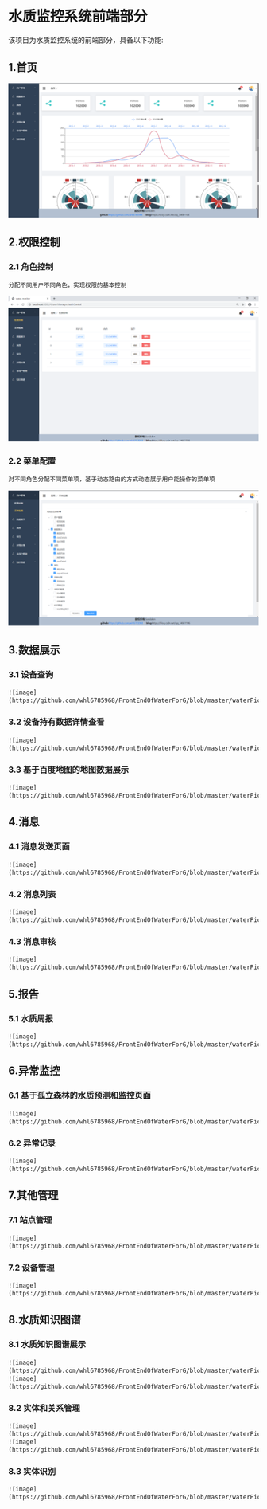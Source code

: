 # 水质监控系统前端部分
该项目为水质监控系统的前端部分，具备以下功能:
## 1.首页
![image](https://github.com/whl6785968/FrontEndOfWaterForG/blob/master/waterPic/index.png)
## 2.权限控制
### 2.1 角色控制
    分配不同用户不同角色，实现权限的基本控制
![image](https://github.com/whl6785968/FrontEndOfWaterForG/blob/master/waterPic/authControl.png)
### 2.2 菜单配置 
    对不同角色分配不同菜单项，基于动态路由的方式动态展示用户能操作的菜单项
![image](https://github.com/whl6785968/FrontEndOfWaterForG/blob/master/waterPic/menuConfig.png)
## 3.数据展示
### 3.1 设备查询
    ![image](https://github.com/whl6785968/FrontEndOfWaterForG/blob/master/waterPic/waterData0.png)
### 3.2 设备持有数据详情查看
    ![image](https://github.com/whl6785968/FrontEndOfWaterForG/blob/master/waterPic/waterData.png)
### 3.3 基于百度地图的地图数据展示
    ![image](https://github.com/whl6785968/FrontEndOfWaterForG/blob/master/waterPic/map.png)
## 4.消息
### 4.1 消息发送页面
    ![image](https://github.com/whl6785968/FrontEndOfWaterForG/blob/master/waterPic/sendMsg.png)
### 4.2 消息列表
    ![image](https://github.com/whl6785968/FrontEndOfWaterForG/blob/master/waterPic/msgList.png)
### 4.3 消息审核
    ![image](https://github.com/whl6785968/FrontEndOfWaterForG/blob/master/waterPic/msgReview.png)
## 5.报告
### 5.1 水质周报
    ![image](https://github.com/whl6785968/FrontEndOfWaterForG/blob/master/waterPic/waterReport.png)
## 6.异常监控
### 6.1 基于孤立森林的水质预测和监控页面
    ![image](https://github.com/whl6785968/FrontEndOfWaterForG/blob/master/waterPic/isoForest.png)
### 6.2 异常记录
    ![image](https://github.com/whl6785968/FrontEndOfWaterForG/blob/master/waterPic/errRecord.png)
## 7.其他管理
### 7.1 站点管理
    ![image](https://github.com/whl6785968/FrontEndOfWaterForG/blob/master/waterPic/stationMa.png)
### 7.2 设备管理
    ![image](https://github.com/whl6785968/FrontEndOfWaterForG/blob/master/waterPic/equipMa.png)
## 8.水质知识图谱
### 8.1 水质知识图谱展示
    ![image](https://github.com/whl6785968/FrontEndOfWaterForG/blob/master/waterPic/kg1.png)
    ![image](https://github.com/whl6785968/FrontEndOfWaterForG/blob/master/waterPic/kg2.png)
### 8.2 实体和关系管理
    ![image](https://github.com/whl6785968/FrontEndOfWaterForG/blob/master/waterPic/klm.png)
    ![image](https://github.com/whl6785968/FrontEndOfWaterForG/blob/master/waterPic/klm2.png)
### 8.3 实体识别
    ![image](https://github.com/whl6785968/FrontEndOfWaterForG/blob/master/waterPic/ner.png)
